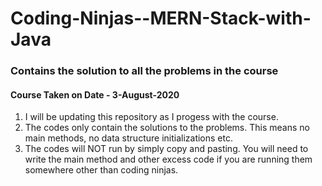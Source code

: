 # Coding-Ninjas--MERN-Stack-with-Java

### Contains the solution to all the problems in the course
#### Course Taken on Date - 3-August-2020

1. I will be updating this repository as I progess with the course.
2. The codes only contain the solutions to the problems. This means no main methods, no data structure initializations etc. 
3. The codes will NOT run by simply copy and pasting. You will need to write the main method and other excess code if you are running them somewhere other than coding ninjas.
